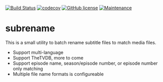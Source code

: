 [![Build Status](https://travis-ci.com/bread22/subrename.svg?branch=master)](https://travis-ci.com/bread22/subrename)  [![codecov](https://codecov.io/gh/bread22/subrename/branch/master/graph/badge.svg)](https://codecov.io/gh/bread22/subrename)  [![GitHub license](https://img.shields.io/github/license/bread22/subrename.svg)](https://github.com/bread22/subrename/blob/master/LICENSE)  [![Maintenance](https://img.shields.io/badge/Maintained%3F-yes-green.svg)](https://GitHub.com/bread22/subrename.js/graphs/commit-activity)

# subrename

This is a small utility to batch rename subtitle files to match media files.

- Support multi-language
- Support TheTVDB, more to come
- Support episode name, season/episode number, or episode number only matching
- Multiple file name formats is configureable
